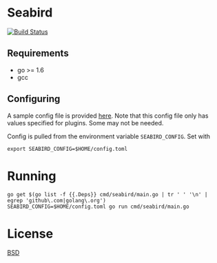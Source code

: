 # Seabird

[![Build Status](https://travis-ci.org/belak/go-seabird.svg?branch=master)](https://travis-ci.org/belak/go-seabird)

## Requirements

* go >= 1.6
* gcc

## Configuring

A sample config file is provided [here](./_extra/config.sample.toml). Note that
this config file only has values specified for plugins. Some may not be needed.

Config is pulled from the environment variable `SEABIRD_CONFIG`. Set with

```
export SEABIRD_CONFIG=$HOME/config.toml
```

# Running

```
go get $(go list -f {{.Deps}} cmd/seabird/main.go | tr ' ' '\n' | egrep 'github\.com|golang\.org')
SEABIRD_CONFIG=$HOME/config.toml go run cmd/seabird/main.go
```

# License

[BSD](LICENSE)
